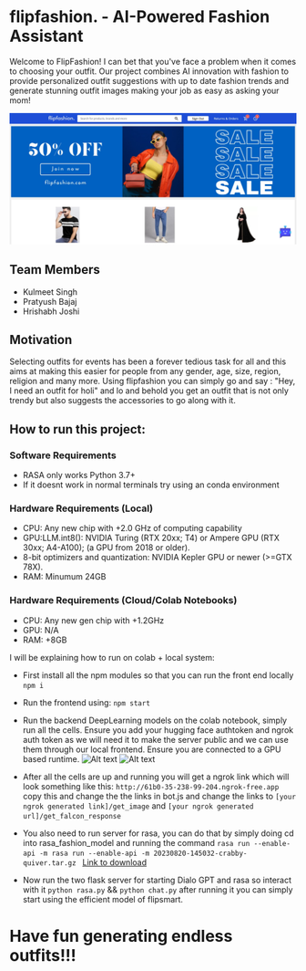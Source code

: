 # flipfashion. - AI-Powered Fashion Assistant

Welcome to FlipFashion! I can bet that you've face a problem when it comes to choosing your outfit. Our project combines AI innovation with fashion to provide personalized outfit suggestions with up to date fashion trends and generate stunning outfit images making your job as easy as asking your mom!

![Alt text](images/Untitled.jpg)

## Team Members

- Kulmeet Singh
- Pratyush Bajaj
- Hrishabh Joshi

## Motivation

Selecting outfits for events has been a forever tedious task for all and this aims at making this easier for people from any gender, age, size, region, religion and many more. Using flipfashion you can simply go and say : "Hey, I need an outfit for holi" and lo and behold you get an outfit that is not only trendy but also suggests the accessories to go along with it.

## How to run this project:

### Software Requirements
- RASA only works Python 3.7+
- If it doesnt work in normal terminals try using an conda environment

### Hardware Requirements (Local)

- CPU: Any new chip with +2.0 GHz of computing capability
- GPU:LLM.int8(): NVIDIA Turing (RTX 20xx; T4) or Ampere GPU (RTX 30xx; A4-A100); (a GPU from 2018 or older).
- 8-bit optimizers and quantization: NVIDIA Kepler GPU or newer (>=GTX 78X).
- RAM: Minumum 24GB

### Hardware Requirements (Cloud/Colab Notebooks)

- CPU: Any new gen chip with +1.2GHz
- GPU: N/A
- RAM: +8GB

I will be explaining how to run on colab + local system:

- First install all the npm modules so that you can run the front end locally
```npm i```
- Run the frontend using:
```npm start```
- Run the backend DeepLearning models on the colab notebook, simply run all the cells. Ensure you add your hugging face authtoken and ngrok auth token as we will need it to make the server public and we can use them through our local frontend. Ensure you are connected to a GPU based runtime.
![Alt text](images/image.png)
![Alt text](images/image-1.png)

- After all the cells are up and running you will get a ngrok link which will look something like this:
```http://61b0-35-238-99-204.ngrok-free.app```
  copy this and change the the links in bot.js and change the links to ```[your ngrok generated link]/get_image``` and ```[your ngrok generated url]/get_falcon_response```

- You also need to run server for rasa, you can do that by simply doing cd into rasa_fashion_model and running the command ```rasa run --enable-api -m rasa run --enable-api -m 20230820-145032-crabby-quiver.tar.gz ``` [Link to download](https://drive.google.com/drive/folders/1eVAqdhGDZ1qTtLq2J32vB_hLMnbWWMt8?usp=sharing)

- Now run the two flask server for starting Dialo GPT and rasa so interact with it ```python rasa.py``` && ```python chat.py``` after running it you can simply start using the efficient model of flipsmart. 



# Have fun generating endless outfits!!!





